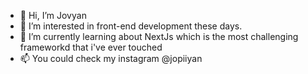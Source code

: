 - 👋 Hi, I’m Jovyan
- 👀 I’m interested in front-end development these days.
- 🌱 I’m currently learning about NextJs which is the most challenging frameworkd that i've ever touched
- 📫 You could check my instagram @jopiiyan


<!---
jopiiyan/jopiiyan is a ✨ special ✨ repository because its `README.md` (this file) appears on your GitHub profile.
You can click the Preview link to take a look at your changes.
--->

